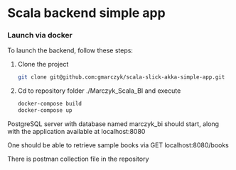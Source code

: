 # Scala backend simple app


### Launch via docker

To launch the backend, follow these steps:

1. Clone the project
   ```sh
   git clone git@github.com:gmarczyk/scala-slick-akka-simple-app.git
   ```
2. Cd to repository folder ./Marczyk_Scala_BI and execute
   ```sh
   docker-compose build
   docker-compose up
   ```

PostgreSQL server with database named marczyk_bi should start, 
along with the application available at localhost:8080 

One should be able to retrieve sample books via 
GET localhost:8080/books

There is postman collection file in the repository 